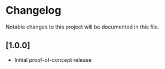 # Changelog

Notable changes to this project will be documented in this file.

## [1.0.0]
- Initial proof-of-concept release
